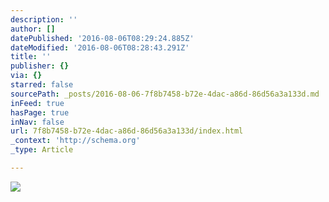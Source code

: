 ```yaml
---
description: ''
author: []
datePublished: '2016-08-06T08:29:24.885Z'
dateModified: '2016-08-06T08:28:43.291Z'
title: ''
publisher: {}
via: {}
starred: false
sourcePath: _posts/2016-08-06-7f8b7458-b72e-4dac-a86d-86d56a3a133d.md
inFeed: true
hasPage: true
inNav: false
url: 7f8b7458-b72e-4dac-a86d-86d56a3a133d/index.html
_context: 'http://schema.org'
_type: Article

---
```

![](https://the-grid-user-content.s3-us-west-2.amazonaws.com/a390d067-1fab-4e1a-8fe2-dd7b6e182c05.jpg)